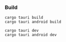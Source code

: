 ### Build

```
cargo tauri build
cargo tauri android build

```

```
cargo tauri dev
cargo tauri android dev
```
